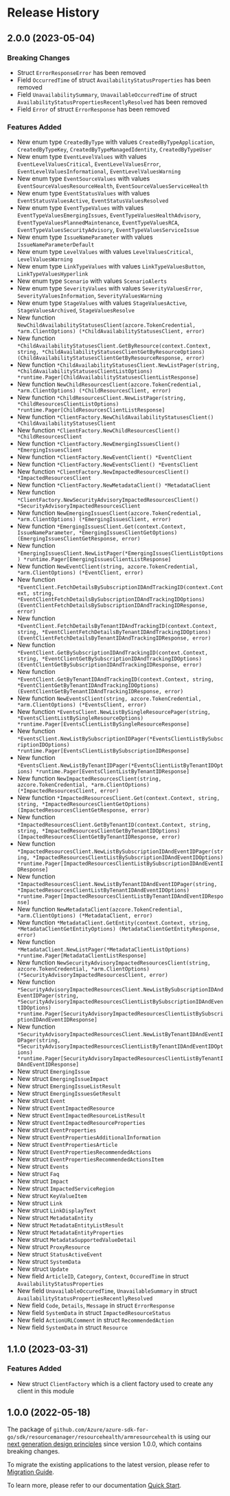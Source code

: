 # Release History

## 2.0.0 (2023-05-04)
### Breaking Changes

- Struct `ErrorResponseError` has been removed
- Field `OccurredTime` of struct `AvailabilityStatusProperties` has been removed
- Field `UnavailabilitySummary`, `UnavailableOccurredTime` of struct `AvailabilityStatusPropertiesRecentlyResolved` has been removed
- Field `Error` of struct `ErrorResponse` has been removed

### Features Added

- New enum type `CreatedByType` with values `CreatedByTypeApplication`, `CreatedByTypeKey`, `CreatedByTypeManagedIdentity`, `CreatedByTypeUser`
- New enum type `EventLevelValues` with values `EventLevelValuesCritical`, `EventLevelValuesError`, `EventLevelValuesInformational`, `EventLevelValuesWarning`
- New enum type `EventSourceValues` with values `EventSourceValuesResourceHealth`, `EventSourceValuesServiceHealth`
- New enum type `EventStatusValues` with values `EventStatusValuesActive`, `EventStatusValuesResolved`
- New enum type `EventTypeValues` with values `EventTypeValuesEmergingIssues`, `EventTypeValuesHealthAdvisory`, `EventTypeValuesPlannedMaintenance`, `EventTypeValuesRCA`, `EventTypeValuesSecurityAdvisory`, `EventTypeValuesServiceIssue`
- New enum type `IssueNameParameter` with values `IssueNameParameterDefault`
- New enum type `LevelValues` with values `LevelValuesCritical`, `LevelValuesWarning`
- New enum type `LinkTypeValues` with values `LinkTypeValuesButton`, `LinkTypeValuesHyperlink`
- New enum type `Scenario` with values `ScenarioAlerts`
- New enum type `SeverityValues` with values `SeverityValuesError`, `SeverityValuesInformation`, `SeverityValuesWarning`
- New enum type `StageValues` with values `StageValuesActive`, `StageValuesArchived`, `StageValuesResolve`
- New function `NewChildAvailabilityStatusesClient(azcore.TokenCredential, *arm.ClientOptions) (*ChildAvailabilityStatusesClient, error)`
- New function `*ChildAvailabilityStatusesClient.GetByResource(context.Context, string, *ChildAvailabilityStatusesClientGetByResourceOptions) (ChildAvailabilityStatusesClientGetByResourceResponse, error)`
- New function `*ChildAvailabilityStatusesClient.NewListPager(string, *ChildAvailabilityStatusesClientListOptions) *runtime.Pager[ChildAvailabilityStatusesClientListResponse]`
- New function `NewChildResourcesClient(azcore.TokenCredential, *arm.ClientOptions) (*ChildResourcesClient, error)`
- New function `*ChildResourcesClient.NewListPager(string, *ChildResourcesClientListOptions) *runtime.Pager[ChildResourcesClientListResponse]`
- New function `*ClientFactory.NewChildAvailabilityStatusesClient() *ChildAvailabilityStatusesClient`
- New function `*ClientFactory.NewChildResourcesClient() *ChildResourcesClient`
- New function `*ClientFactory.NewEmergingIssuesClient() *EmergingIssuesClient`
- New function `*ClientFactory.NewEventClient() *EventClient`
- New function `*ClientFactory.NewEventsClient() *EventsClient`
- New function `*ClientFactory.NewImpactedResourcesClient() *ImpactedResourcesClient`
- New function `*ClientFactory.NewMetadataClient() *MetadataClient`
- New function `*ClientFactory.NewSecurityAdvisoryImpactedResourcesClient() *SecurityAdvisoryImpactedResourcesClient`
- New function `NewEmergingIssuesClient(azcore.TokenCredential, *arm.ClientOptions) (*EmergingIssuesClient, error)`
- New function `*EmergingIssuesClient.Get(context.Context, IssueNameParameter, *EmergingIssuesClientGetOptions) (EmergingIssuesClientGetResponse, error)`
- New function `*EmergingIssuesClient.NewListPager(*EmergingIssuesClientListOptions) *runtime.Pager[EmergingIssuesClientListResponse]`
- New function `NewEventClient(string, azcore.TokenCredential, *arm.ClientOptions) (*EventClient, error)`
- New function `*EventClient.FetchDetailsBySubscriptionIDAndTrackingID(context.Context, string, *EventClientFetchDetailsBySubscriptionIDAndTrackingIDOptions) (EventClientFetchDetailsBySubscriptionIDAndTrackingIDResponse, error)`
- New function `*EventClient.FetchDetailsByTenantIDAndTrackingID(context.Context, string, *EventClientFetchDetailsByTenantIDAndTrackingIDOptions) (EventClientFetchDetailsByTenantIDAndTrackingIDResponse, error)`
- New function `*EventClient.GetBySubscriptionIDAndTrackingID(context.Context, string, *EventClientGetBySubscriptionIDAndTrackingIDOptions) (EventClientGetBySubscriptionIDAndTrackingIDResponse, error)`
- New function `*EventClient.GetByTenantIDAndTrackingID(context.Context, string, *EventClientGetByTenantIDAndTrackingIDOptions) (EventClientGetByTenantIDAndTrackingIDResponse, error)`
- New function `NewEventsClient(string, azcore.TokenCredential, *arm.ClientOptions) (*EventsClient, error)`
- New function `*EventsClient.NewListBySingleResourcePager(string, *EventsClientListBySingleResourceOptions) *runtime.Pager[EventsClientListBySingleResourceResponse]`
- New function `*EventsClient.NewListBySubscriptionIDPager(*EventsClientListBySubscriptionIDOptions) *runtime.Pager[EventsClientListBySubscriptionIDResponse]`
- New function `*EventsClient.NewListByTenantIDPager(*EventsClientListByTenantIDOptions) *runtime.Pager[EventsClientListByTenantIDResponse]`
- New function `NewImpactedResourcesClient(string, azcore.TokenCredential, *arm.ClientOptions) (*ImpactedResourcesClient, error)`
- New function `*ImpactedResourcesClient.Get(context.Context, string, string, *ImpactedResourcesClientGetOptions) (ImpactedResourcesClientGetResponse, error)`
- New function `*ImpactedResourcesClient.GetByTenantID(context.Context, string, string, *ImpactedResourcesClientGetByTenantIDOptions) (ImpactedResourcesClientGetByTenantIDResponse, error)`
- New function `*ImpactedResourcesClient.NewListBySubscriptionIDAndEventIDPager(string, *ImpactedResourcesClientListBySubscriptionIDAndEventIDOptions) *runtime.Pager[ImpactedResourcesClientListBySubscriptionIDAndEventIDResponse]`
- New function `*ImpactedResourcesClient.NewListByTenantIDAndEventIDPager(string, *ImpactedResourcesClientListByTenantIDAndEventIDOptions) *runtime.Pager[ImpactedResourcesClientListByTenantIDAndEventIDResponse]`
- New function `NewMetadataClient(azcore.TokenCredential, *arm.ClientOptions) (*MetadataClient, error)`
- New function `*MetadataClient.GetEntity(context.Context, string, *MetadataClientGetEntityOptions) (MetadataClientGetEntityResponse, error)`
- New function `*MetadataClient.NewListPager(*MetadataClientListOptions) *runtime.Pager[MetadataClientListResponse]`
- New function `NewSecurityAdvisoryImpactedResourcesClient(string, azcore.TokenCredential, *arm.ClientOptions) (*SecurityAdvisoryImpactedResourcesClient, error)`
- New function `*SecurityAdvisoryImpactedResourcesClient.NewListBySubscriptionIDAndEventIDPager(string, *SecurityAdvisoryImpactedResourcesClientListBySubscriptionIDAndEventIDOptions) *runtime.Pager[SecurityAdvisoryImpactedResourcesClientListBySubscriptionIDAndEventIDResponse]`
- New function `*SecurityAdvisoryImpactedResourcesClient.NewListByTenantIDAndEventIDPager(string, *SecurityAdvisoryImpactedResourcesClientListByTenantIDAndEventIDOptions) *runtime.Pager[SecurityAdvisoryImpactedResourcesClientListByTenantIDAndEventIDResponse]`
- New struct `EmergingIssue`
- New struct `EmergingIssueImpact`
- New struct `EmergingIssueListResult`
- New struct `EmergingIssuesGetResult`
- New struct `Event`
- New struct `EventImpactedResource`
- New struct `EventImpactedResourceListResult`
- New struct `EventImpactedResourceProperties`
- New struct `EventProperties`
- New struct `EventPropertiesAdditionalInformation`
- New struct `EventPropertiesArticle`
- New struct `EventPropertiesRecommendedActions`
- New struct `EventPropertiesRecommendedActionsItem`
- New struct `Events`
- New struct `Faq`
- New struct `Impact`
- New struct `ImpactedServiceRegion`
- New struct `KeyValueItem`
- New struct `Link`
- New struct `LinkDisplayText`
- New struct `MetadataEntity`
- New struct `MetadataEntityListResult`
- New struct `MetadataEntityProperties`
- New struct `MetadataSupportedValueDetail`
- New struct `ProxyResource`
- New struct `StatusActiveEvent`
- New struct `SystemData`
- New struct `Update`
- New field `ArticleID`, `Category`, `Context`, `OccuredTime` in struct `AvailabilityStatusProperties`
- New field `UnavailableOccuredTime`, `UnavailableSummary` in struct `AvailabilityStatusPropertiesRecentlyResolved`
- New field `Code`, `Details`, `Message` in struct `ErrorResponse`
- New field `SystemData` in struct `ImpactedResourceStatus`
- New field `ActionURLComment` in struct `RecommendedAction`
- New field `SystemData` in struct `Resource`


## 1.1.0 (2023-03-31)
### Features Added

- New struct `ClientFactory` which is a client factory used to create any client in this module


## 1.0.0 (2022-05-18)

The package of `github.com/Azure/azure-sdk-for-go/sdk/resourcemanager/resourcehealth/armresourcehealth` is using our [next generation design principles](https://azure.github.io/azure-sdk/general_introduction.html) since version 1.0.0, which contains breaking changes.

To migrate the existing applications to the latest version, please refer to [Migration Guide](https://aka.ms/azsdk/go/mgmt/migration).

To learn more, please refer to our documentation [Quick Start](https://aka.ms/azsdk/go/mgmt).